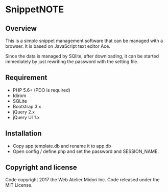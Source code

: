 SnippetNOTE
====

## Overview

This is a simple snippet management software that can be managed with a browser.
It is based on JavaScript text editor Ace.

Since the data is managed by SQlite, after downloading,
it can be started immediately by just rewriting the password with the setting file.


## Requirement

  * PHP 5.6+ (PDO is required)
  * Idirom
  * SQLite
  * Bootstrap 3.x
  * jQuery 2.x
  * jQuery UI 1.x

## Installation
  * Copy app.template.db and rename it to app.db
  * Open config / define.php and set the password and SESSION_NAME.

## Copyright and license
Code copyright 2017 the Web Atelier Midori Inc. Code released under the MIT License.